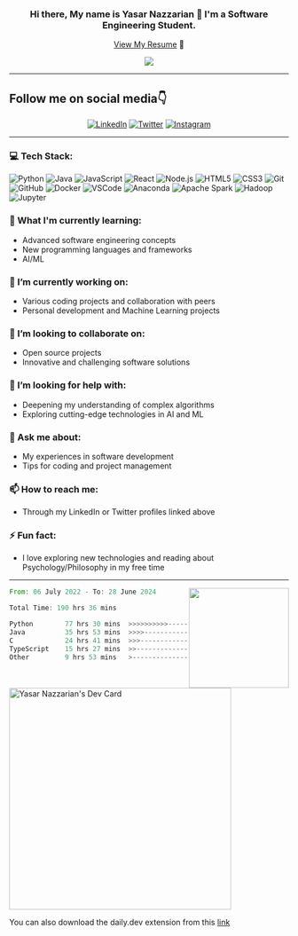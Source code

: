 <!--Banner-->
<div align="center">
  
  ### Hi there, My name is Yasar Nazzarian 👋 I'm a Software Engineering Student.
  [View My Resume](https://yasar2019.github.io/MyResume/) 📃

   ![](https://komarev.com/ghpvc/?username=Yasar2019&color=blue)
   
</div>

*****************

## Follow me on social media👇
<!--Social media links-->
<div align="center">
  <a href="https://ca.linkedin.com/in/yasarnazzarian-98"><img src="https://img.shields.io/badge/LinkedIn-Yasar-blue?style=flat-square&logo=linkedin" alt="LinkedIn"></a>
  <a href="https://www.twitter.com/yasarnazarian/"><img src="https://img.shields.io/badge/Yasar-black?style=flat-square&logo=X" alt="Twitter"></a>
  <a href="https://www.instagram.com/ynazzarian/"><img src="https://img.shields.io/badge/Instagram-Yasar-E4405F?style=flat-square&logo=instagram" alt="Instagram"></a>
</div>

****************

### 💻 Tech Stack:
![Python](https://img.shields.io/badge/-Python-black?style=flat-square&logo=python)
![Java](https://img.shields.io/badge/-Java-E34A86?style=flat-square&logo=java)
![JavaScript](https://img.shields.io/badge/-JavaScript-black?style=flat-square&logo=javascript)
![React](https://img.shields.io/badge/-React-black?style=flat-square&logo=react)
![Node.js](https://img.shields.io/badge/-Node.js-black?style=flat-square&logo=node.js)
![HTML5](https://img.shields.io/badge/-HTML5-black?style=flat-square&logo=html5)
![CSS3](https://img.shields.io/badge/-CSS3-black?style=flat-square&logo=css3)
![Git](https://img.shields.io/badge/-Git-black?style=flat-square&logo=git)
![GitHub](https://img.shields.io/badge/-GitHub-181717?style=flat-square&logo=github)
![Docker](https://img.shields.io/badge/-Docker-black?style=flat-square&logo=docker)
![VSCode](https://img.shields.io/badge/-VSCode-007ACC?style=flat-square&logo=visual-studio-code)
![Anaconda](https://img.shields.io/badge/-Anaconda-44A833?style=flat-square)
![Apache Spark](https://img.shields.io/badge/-Apache_Spark-E25A1C?style=flat-square)
![Hadoop](https://img.shields.io/badge/-Hadoop-66CCFF?style=flat-square)
![Jupyter](https://img.shields.io/badge/-Jupyter-F37626?style=flat-square)

### 🌱 What I'm currently learning:
- Advanced software engineering concepts
- New programming languages and frameworks
- AI/ML

### 🔭 I’m currently working on:
- Various coding projects and collaboration with peers
- Personal development and Machine Learning projects

### 👯 I’m looking to collaborate on:
- Open source projects
- Innovative and challenging software solutions

### 🤔 I’m looking for help with:
- Deepening my understanding of complex algorithms
- Exploring cutting-edge technologies in AI and ML

### 💬 Ask me about:
- My experiences in software development
- Tips for coding and project management

### 📫 How to reach me:
- Through my LinkedIn or Twitter profiles linked above

### ⚡ Fun fact:
- I love exploring new technologies and reading about Psychology/Philosophy in my free time
---

<img align="right" height="180em" src="https://github-readme-stats.vercel.app/api?username=Yasar2019&show_icons=true&theme=tokyonight&show=reviews,discussions_started,discussions_answered,prs_merged,prs_merged_percentage" />

<!--START_SECTION:waka-->

```rust
From: 06 July 2022 - To: 28 June 2024

Total Time: 190 hrs 36 mins

Python        77 hrs 30 mins  >>>>>>>>>>---------------   38.65 %
Java          35 hrs 53 mins  >>>>---------------------   17.90 %
C             24 hrs 41 mins  >>>----------------------   12.32 %
TypeScript    15 hrs 27 mins  >>-----------------------   07.71 %
Other         9 hrs 53 mins   >------------------------   04.93 %
```

<!--END_SECTION:waka-->

<!--### Recent Activity

```text
Python     1 hr 37 mins    ███████████████████▓░░░░░   79.30 %
Other      11 mins         ██▒░░░░░░░░░░░░░░░░░░░░░░    9.22 %
Markdown   6 mins          █▒░░░░░░░░░░░░░░░░░░░░░░░    5.50 %
Git        6 mins          █▒░░░░░░░░░░░░░░░░░░░░░░░    5.01 %
XML        1 min           ▒░░░░░░░░░░░░░░░░░░░░░░░░    0.97 %
```-->
<!--
[![github-readme-twitter](https://github-readme-twitter.gazf.vercel.app/api?id=yasarnazarian&layout=wide)](https://github.com/gazf/github-readme-twitter) 
 -->
<a href="https://app.daily.dev/yas1998"><img src="https://api.daily.dev/devcards/02ff78574b064333b0ea73bd6ba50f95.png?r=uf4" width="400" alt="Yasar Nazzarian's Dev  Card"/></a>

You can also download the daily.dev extension from this [link](https://api.daily.dev/get?_ga=2.119423488.800246194.1657125023-620882592.1657125023)

